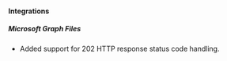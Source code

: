 
#### Integrations
##### Microsoft Graph Files
- Added support for 202 HTTP response status code handling.
